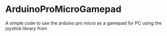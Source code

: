 # ArduinoProMicroGamepad
A simple code to use the arduino pro micro as a gamepad for PC using the joystick library from 
